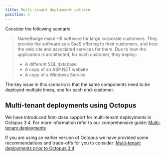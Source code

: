 ```yaml
---
title: Multi-tenant deployment pattern
position: 2
---
```



Consider the following scenario:


> NameBadge make HR software for large corporate customers. They provide the software as a SaaS offering to their customers, and host the web site and associated services for them. Due to how the application is architected, for each customer, they deploy:
> 
> - A different SQL database
> - A copy of an ASP.NET website
> - A copy of a Windows Service



The key issue in this scenario is that the same components need to be deployed multiple times, one for each end-customer.

## Multi-tenant deployments using Octopus


We have introduced first-class support for multi-tenant deployments in Octopus 3.4. For more information refer to our comprehensive guide: [Multi-tenant deployments](/docs/home/guides/multi-tenant-deployments.md)


If you are using an earlier version of Octopus we have provided some recommendations and trade-offs for you to consider: [Multi-tenant deployments prior to Octopus 3.4](/docs/home/guides/multi-tenant-deployments/multi-tenant-deployments-prior-to-octopus-3.4.md)

